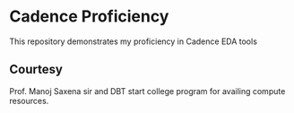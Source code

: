 # Cadence Proficiency
This repository demonstrates my proficiency in Cadence EDA tools


## Courtesy 

Prof. Manoj Saxena sir and DBT start college program for availing compute resources. 